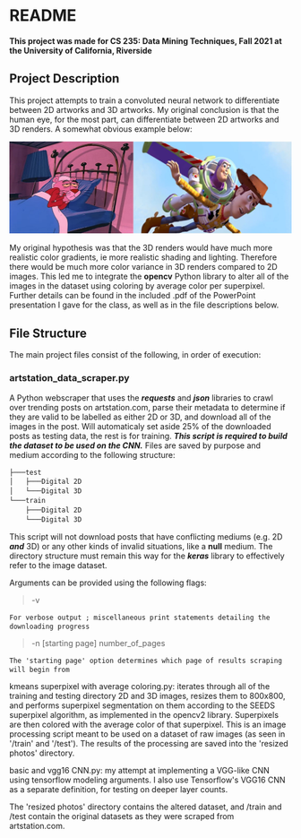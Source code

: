 # README 
#### This project was made for CS 235: Data Mining Techniques, Fall 2021 at the University of California, Riverside



## Project Description
This project attempts to train a convoluted neural network to differentiate between 2D artworks and 3D artworks. My original conclusion is that the human eye, for the most part, can differentiate between 2D artworks and 3D renders. A somewhat obvious example below:

![It might be considered cheating if you're familiar with these two works, but the point should still be obvious](/assets/comparison.png)

My original hypothesis was that the 3D renders would have much more realistic color gradients, ie more realistic shading and lighting. Therefore there would be much more color variance in 3D renders compared to 2D images. This led me to integrate the **opencv** Python library to alter all of the images in the dataset using coloring by average color per superpixel. Further details can be found in the included .pdf of the PowerPoint presentation I gave for the class, as well as in the file descriptions below. 


## File Structure 

The main project files consist of the following, in order of execution:

### artstation_data_scraper.py

A Python webscraper that uses the ***requests*** and ***json*** libraries to crawl over trending posts on artstation.com, parse their metadata to determine if they are valid to be labelled as either 2D or 3D, and download all of the images in the post. Will automaticaly set aside 25% of the downloaded posts as testing data, the rest is for training. ***This script is required to build the dataset to be used on the CNN.*** Files are saved by purpose and medium according to the following structure: 

```bash
├───test
│   ├───Digital 2D
│   └───Digital 3D
└───train
    ├───Digital 2D
    └───Digital 3D
```

This script will not download posts that have conflicting mediums (e.g. 2D ***and*** 3D) or any other kinds of invalid situations, like a **null** medium. The directory structure must remain this way for the ***keras*** library to effectively refer to the image dataset.

Arguments can be provided using the following flags: 

> -v	

	For verbose output ; miscellaneous print statements detailing the downloading progress

> -n [starting page] number_of_pages 	

	The 'starting page' option determines which page of results scraping will begin from

kmeans superpixel with average coloring.py:	iterates through all of the training and testing directory 2D and 3D images, resizes them to 800x800, and performs superpixel segmentation on them according to the SEEDS superpixel algorithm, as implemented in the opencv2 library. Superpixels are then colored with the average color of that superpixel. This is an image processing script meant to be used on a dataset of raw images (as seen in '/train' and '/test'). The results of the processing are saved into the 'resized photos' directory. 

basic and vgg16 CNN.py:		my attempt at implementing a VGG-like CNN using tensorflow modeling arguments. I also use Tensorflow's VGG16 CNN as a separate definition, for testing on deeper layer counts.

The 'resized photos' directory contains the altered dataset, and /train and /test contain the original datasets as they were scraped from artstation.com. 